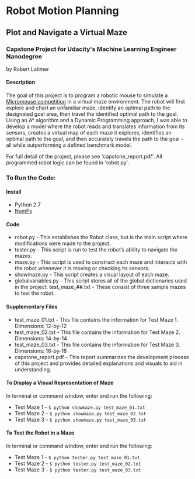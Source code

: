 # Robot Motion Planning
## Plot and Navigate a Virtual Maze

### Capstone Project for Udacity's Machine Learning Engineer Nanodegree
by Robert Latimer

#### Description

The goal of this project is to program a robotic mouse to simulate a [Micromouse competition](https://en.wikipedia.org/wiki/Micromouse) in a virtual maze environment. The robot will first explore and chart an unfamiliar maze, identify an optimal path to the designated goal area, then travel the identified optimal path to the goal. Using an A* algorithm and a Dynamic Programming approach, I was able to develop a model where the robot reads and translates information from its sensors, creates a virtual map of each maze it explores, identifies an optimal path to the goal, and then accurately travels the path to the goal - all while outperforming a defined benchmark model. 

For full detail of the project, please see 'capstone_report.pdf'. All programmed robot logic can be found in 'robot.py'.

### To Run the Code:

#### Install

* Python 2.7
* [NumPy](http://www.numpy.org/)

#### Code

* robot.py - This establishes the Robot class, but is the main script where modifications were made to the project.
* tester.py - This script is run to test the robot’s ability to navigate the mazes.
* maze.py - This script is used to construct each maze and interacts with the robot whenever it is moving or checking its sensors.
* showmaze.py - This script creates a visual layout of each maze.
* globalvariables.py - This script stores all of the global dictionaries used in the project.
test_maze_##.txt - These consist of three sample mazes to test the robot.

#### Supplementary Files

* test_maze_01.txt - This file contains the information for Test Maze 1. Dimensions: 12-by-12
* test_maze_02.txt - This file contains the information for Test Maze 2. Dimensions: 14-by-14
* test_maze_03.txt - This file contains the information for Test Maze 3. Dimensions: 16-by-16
* capstone_report.pdf - This report summarizes the development process of this project and provides detailed explanations and visuals to aid in understanding.

#### To Display a Visual Representation of Maze

In terminal or command window, enter and run the following:
* Test Maze 1 - `$ python showmaze.py test_maze_01.txt`
* Test Maze 2 - `$ python showmaze.py test_maze_02.txt`
* Test Maze 3 - `$ python showmaze.py test_maze_03.txt`

#### To Test the Robot in a Maze

In terminal or command window, enter and run the following:
* Test Maze 1 - `$ python tester.py test_maze_01.txt`
* Test Maze 2 - `$ python tester.py test_maze_02.txt`
* Test Maze 3 - `$ python tester.py test_maze_03.txt`